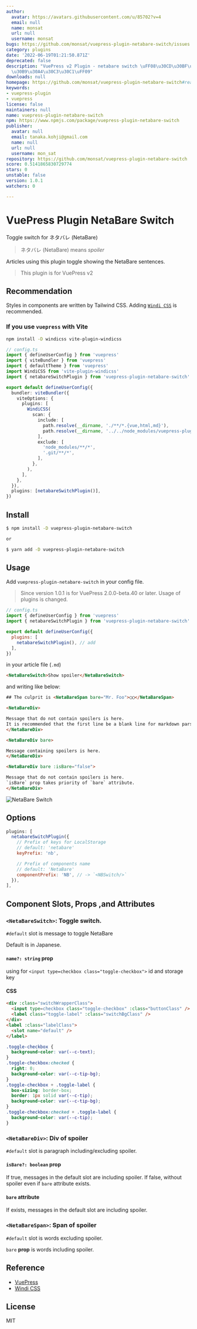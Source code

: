 ```yaml
---
author:
  avatar: https://avatars.githubusercontent.com/u/85702?v=4
  email: null
  name: monsat
  url: null
  username: monsat
bugs: https://github.com/monsat/vuepress-plugin-netabare-switch/issues
category: plugins
date: '2022-06-19T01:21:50.871Z'
deprecated: false
description: "VuePress v2 Plugin - netabare switch \uFF08\u30CD\u30BF\u30D0\u30EC\u30FB\
  \u30B9\u30A4\u30C3\u30C1\uFF09"
downloads: null
homepage: https://github.com/monsat/vuepress-plugin-netabare-switch#readme
keywords:
- vuepress-plugin
- vuepress
license: false
maintainers: null
name: vuepress-plugin-netabare-switch
npm: https://www.npmjs.com/package/vuepress-plugin-netabare-switch
publisher:
  avatar: null
  email: tanaka.kohji@gmail.com
  name: null
  url: null
  username: mon_sat
repository: https://github.com/monsat/vuepress-plugin-netabare-switch
score: 0.5141865830729774
stars: 0
unstable: false
version: 1.0.1
watchers: 0

---
```


# VuePress Plugin NetaBare Switch

Toggle switch for ネタバレ (NetaBare)

> ネタバレ (NetaBare) means *spoiler*

Articles using this plugin toggle showing the NetaBare sentences.

> This plugin is for VuePress v2

## Recommendation

Styles in components are written by Tailwind CSS.
Adding [`Windi CSS`](https://windicss.org/) is recommended.

### If you use `vuepress` with Vite

```bash
npm install -D windicss vite-plugin-windicss
```

```ts
// config.ts
import { defineUserConfig } from 'vuepress'
import { viteBundler } from 'vuepress'
import { defaultTheme } from 'vuepress'
import WindiCSS from 'vite-plugin-windicss'
import { netabareSwitchPlugin } from 'vuepress-plugin-netabare-switch'

export default defineUserConfig({
  bundler: viteBundler({
    viteOptions: {
      plugins: [
        WindiCSS(
          scan: {
            include: [
              path.resolve(__dirname, './**/*.{vue,html,md}'),
              path.resolve(__dirname, '../../node_modules/vuepress-plugin-netabare-switch/lib/**/*.{vue,html,md}'),
            ],
            exclude: [
              'node_modules/**/*',
              '.git/**/*',
            ],
          },
        ),
      ],
    },
  }),
  plugins: [netabareSwitchPlugin()],
})
```

## Install

```bash
$ npm install -D vuepress-plugin-netabare-switch

or

$ yarn add -D vuepress-plugin-netabare-switch
```

## Usage

Add `vuepress-plugin-netabare-switch` in your config file.

> Since version 1.0.1 is for VuePress 2.0.0-beta.40 or later.
> Usage of plugins is changed.

```javascript
// config.ts
import { defineUserConfig } from 'vuepress'
import { netabareSwitchPlugin } from 'vuepress-plugin-netabare-switch'

export default defineUserConfig({
  plugins: [
    netabareSwitchPlugin(), // add
  ],
})
```

in your article file (`.md`)

```html
<NetaBareSwitch>Show spoiler</NetaBareSwitch>
```

and writing like below:

```html
## The culprit is <NetaBareSpan bare="Mr. Foo">◯◯</NetaBareSpan>

<NetaBareDiv>

Message that do not contain spoilers is here.
It is recommended that the first line be a blank line for markdown parser.
</NetaBareDiv>

<NetaBareDiv bare>

Message containing spoilers is here.
</NetaBareDiv>

<NetaBareDiv bare :isBare="false">

Message that do not contain spoilers is here.
`isBare` prop takes priority of `bare` attribute.
</NetaBareDiv>
```

![NetaBare Switch](https://github.com/monsat/vuepress-plugin-netabare-switch/blob/main/doc/images/netabare-switch.gif?raw=true)

## Options

```javascript
plugins: [
  netabareSwitchPlugin({
    // Prefix of keys for LocalStorage
    // default: 'netabare'
    keyPrefix: 'nb',

    // Prefix of components name
    // default: 'NetaBare'
    componentPrefix: 'NB', // -> `<NBSwitch/>`
  }),
],
```

## Component Slots, Props ,and Attributes

### `<NetaBareSwitch>`: Toggle switch.

`#default` slot is message to toggle NetaBare

Default is in Japanese.
#### `name?: string` prop

using for `<input type=checkbox class="toggle-checkbox">` id and storage key

#### CSS

```html
<div :class="switchWrapperClass">
  <input type=checkbox class="toggle-checkbox" :class="buttonClass" />
  <label class="toggle-label" :class="switchBgClass" />
</div>
<label :class="labelClass">
  <slot name="default" />
</label>
```

```css
.toggle-checkbox {
  background-color: var(--c-text);
}
.toggle-checkbox:checked {
  right: 0;
  background-color: var(--c-tip-bg);
}
.toggle-checkbox + .toggle-label {
  box-sizing: border-box;
  border: 1px solid var(--c-tip);
  background-color: var(--c-tip-bg);
}
.toggle-checkbox:checked + .toggle-label {
  background-color: var(--c-tip);
}
```

### `<NetaBareDiv>`: Div of spoiler

`#default` slot is paragraph including/excluding spoiler.

#### `isBare?: boolean` prop

If true, messages in the default slot are including spoiler.
If false, without spoiler even if `bare` attribute exists.

#### `bare` attribute

If exists, messages in the default slot are including spoiler.

### `<NetaBareSpan>`: Span of spoiler

`#default` slot is words excluding spoiler.

`bare` **prop** is words including spoiler.

## Reference

- [VuePress](https://v2.vuepress.vuejs.org/)
- [Windi CSS](https://windicss.org/)

## License

MIT
